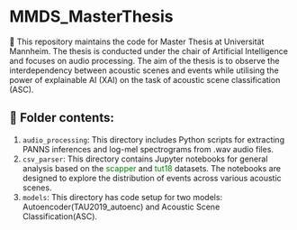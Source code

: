 # MMDS_MasterThesis
:butterfly: This repository maintains the code for Master Thesis at Universität Mannheim. The thesis is conducted under the chair of Artificial Intelligence and focuses on audio processing. The aim of the thesis is to observe the interdependency between acoustic scenes and events while utilising the power of explainable AI (XAI) on the task of acoustic scene classification (ASC).

## :open_file_folder: Folder contents:
  1. `audio_processing`: This directory includes Python scripts for extracting PANNS inferences and log-mel spectrograms from .wav audio files.
  2. `csv_parser`: This directory contains Jupyter notebooks for general analysis based on the <span style="color:green;">scapper</span> and <span style="color:green;">tut18</span> datasets. The notebooks are designed to explore the distribution of events across various acoustic scenes.
  3. `models`: This directory has code setup for two models: Autoencoder(TAU2019_autoenc) and Acoustic Scene Classification(ASC).
